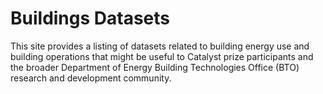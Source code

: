 # Buildings Datasets

This site provides a listing of datasets related to building energy use and building operations that might be useful to Catalyst prize participants and the broader Department of Energy Building Technologies Office (BTO) research and development community. 
